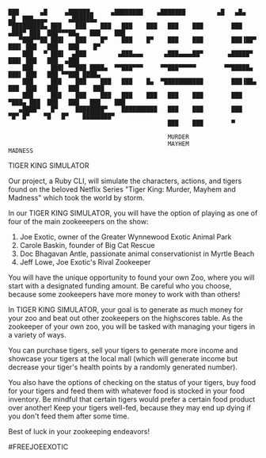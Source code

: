                                                          
    ███      ▄█     ▄██████▄     ▄████████    ▄███████         ▄█   ▄█▄  ▄█  ███▄▄▄▄      ▄██████▄       
    ▀█████████▄ ███    ███    ███   ███    ███   ███    ███        ███ ▄███▀ ███  ███▀▀▀██▄   ███    ███      
       ▀███▀▀██ ███▌   ███    █▀    ███    █▀    ███    ███        ███▐██▀   ███▌ ███   ███   ███    █▀       
        ███   ▀ ███▌  ▄███         ▄███▄▄▄      ▄███▄▄▄▄██▀       ▄█████▀    ███▌ ███   ███  ▄███             
        ███     ███▌ ▀▀███ ████▄  ▀▀███▀▀▀     ▀▀███▀▀▀▀▀        ▀▀█████▄    ███▌ ███   ███ ▀▀███ ████▄       
        ███     ███    ███    ███   ███    █▄  ▀███████████        ███▐██▄   ███  ███   ███   ███    ███      
        ███     ███    ███    ███   ███    ███   ███    ███        ███ ▀███▄ ███  ███   ███   ███    ███      
       ▄████▀   █▀     ████████▀    ██████████   ███    ███        ███   ▀█▀ █▀    ▀█   █▀    ████████▀       
                                                 ███    ███        ▀                                          
                                                
                                                 MURDER 
                                                 MAYHEM                                                                         MADNESS                                                                                                                                         
TIGER KING SIMULATOR 

Our project, a Ruby CLI, will simulate the characters, actions, and tigers found on the beloved Netflix Series "Tiger King: Murder, Mayhem and Madness" which took the world by storm. 

In our TIGER KING SIMULATOR, you will have the option of playing as one of four of the main zookeeepers on the show: 

1) Joe Exotic, owner of the Greater Wynnewood Exotic Animal Park 
2) Carole Baskin, founder of Big Cat Rescue 
3) Doc Bhagavan Antle, passionate animal conservationist in Myrtle Beach
4) Jeff Lowe, Joe Exotic's Rival Zookeeper 

You will have the unique opportunity to found your own Zoo, where you will start with a designated funding amount. Be careful who you choose, because some zookeepers have more money to work with than others!

In TIGER KING SIMULATOR, your goal is to generate as much money for your zoo and beat out other zookeepers on the highscores table. As the zookeeper of your own zoo, you will be tasked with managing your tigers in a variety of ways. 

You can purchase tigers, sell your tigers to generate more income and showcase your tigers at the local mall (which will generate income but decrease your tiger's health points by a randomly generated number).

You also have the options of checking on the status of your tigers, buy food for your tigers and feed them with whatever food is stocked in your food inventory. Be mindful that certain tigers would prefer a certain food product over another! Keep your tigers well-fed, because they may end up dying if you don't feed them after some time. 

Best of luck in your zookeeping endeavors!  

#FREEJOEEXOTIC 

